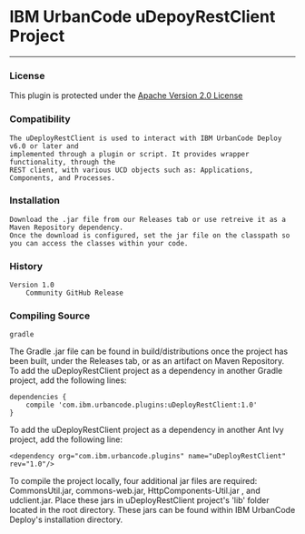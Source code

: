 # IBM UrbanCode uDepoyRestClient Project
---

### License
This plugin is protected under the [Apache Version 2.0 License](https://www.apache.org/licenses/LICENSE-2.0.txt)

### Compatibility
	The uDeployRestClient is used to interact with IBM UrbanCode Deploy v6.0 or later and
    implemented through a plugin or script. It provides wrapper functionality, through the
    REST client, with various UCD objects such as: Applications, Components, and Processes. 
    
### Installation
	Download the .jar file from our Releases tab or use retreive it as a Maven Repository dependency.
    Once the download is configured, set the jar file on the classpath so you can access the classes within your code.

### History
    Version 1.0
        Community GitHub Release
 
### Compiling Source
`gradle`

The Gradle .jar file can be found in build/distributions once the project has been built, under the Releases tab, or as an artifact on Maven Repository. To add the uDeployRestClient project as a dependency in another Gradle project, add the following lines:
```
dependencies {
    compile 'com.ibm.urbancode.plugins:uDeployRestClient:1.0'
}
```

To add the uDeployRestClient project as a dependency in another Ant Ivy project, add the following line:
```
<dependency org="com.ibm.urbancode.plugins" name="uDeployRestClient" rev="1.0"/>
```

To compile the project locally, four additional jar files are required: CommonsUtil.jar, commons-web.jar, HttpComponents-Util.jar , and udclient.jar.
Place these jars in uDeployRestClient project's 'lib' folder located in the root directory. These jars can be found within IBM UrbanCode Deploy's installation directory.